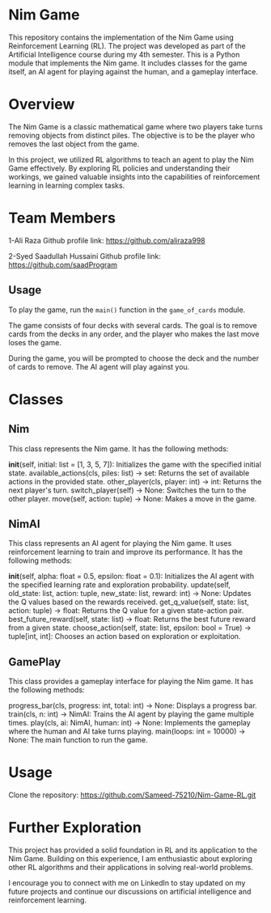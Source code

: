 # Nim Game

This repository contains the implementation of the Nim Game using Reinforcement Learning (RL). The project was developed as part of the Artificial Intelligence course during my 4th semester.
This is a Python module that implements the Nim game. It includes classes for the game itself, an AI agent for playing against the human, and a gameplay interface.

# Overview
The Nim Game is a classic mathematical game where two players take turns removing objects from distinct piles. The objective is to be the player who removes the last object from the game.

In this project, we utilized RL algorithms to teach an agent to play the Nim Game effectively. By exploring RL policies and understanding their workings, we gained valuable insights into the capabilities of reinforcement learning in learning complex tasks.

# Team Members
1-Ali Raza Github profile link: https://github.com/aliraza998

2-Syed Saadullah Hussaini Github profile link: https://github.com/saadProgram

## Usage

To play the game, run the `main()` function in the `game_of_cards` module.

The game consists of four decks with several cards. The goal is to remove cards from the decks in any order, and the player who makes the last move loses the game.

During the game, you will be prompted to choose the deck and the number of cards to remove. The AI agent will play against you.

# Classes
## Nim
This class represents the Nim game. It has the following methods:

__init__(self, initial: list = [1, 3, 5, 7]): Initializes the game with the specified initial state.
available_actions(cls, piles: list) -> set: Returns the set of available actions in the provided state.
other_player(cls, player: int) -> int: Returns the next player's turn.
switch_player(self) -> None: Switches the turn to the other player.
move(self, action: tuple) -> None: Makes a move in the game.


## NimAI
This class represents an AI agent for playing the Nim game. It uses reinforcement learning to train and improve its performance. It has the following methods:

__init__(self, alpha: float = 0.5, epsilon: float = 0.1): Initializes the AI agent with the specified learning rate and exploration probability.
update(self, old_state: list, action: tuple, new_state: list, reward: int) -> None: Updates the Q values based on the rewards received.
get_q_value(self, state: list, action: tuple) -> float: Returns the Q value for a given state-action pair.
best_future_reward(self, state: list) -> float: Returns the best future reward from a given state.
choose_action(self, state: list, epsilon: bool = True) -> tuple[int, int]: Chooses an action based on exploration or exploitation.


## GamePlay
This class provides a gameplay interface for playing the Nim game. It has the following methods:

progress_bar(cls, progress: int, total: int) -> None: Displays a progress bar.
train(cls, n: int) -> NimAI: Trains the AI agent by playing the game multiple times.
play(cls, ai: NimAI, human: int) -> None: Implements the gameplay where the human and AI take turns playing.
main(loops: int = 10000) -> None: The main function to run the game.

# Usage
Clone the repository: https://github.com/Sameed-75210/Nim-Game-RL.git

# Further Exploration
This project has provided a solid foundation in RL and its application to the Nim Game. Building on this experience, I am enthusiastic about exploring other RL algorithms and their applications in solving real-world problems.

I encourage you to connect with me on LinkedIn to stay updated on my future projects and continue our discussions on artificial intelligence and reinforcement learning.


